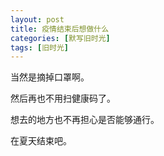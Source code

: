 ```yaml
---
layout: post
title: 疫情结束后想做什么
categories: [默写旧时光]
tags: [旧时光]
---
```


当然是摘掉口罩啊。

然后再也不用扫健康码了。

想去的地方也不再担心是否能够通行。

在夏天结束吧。